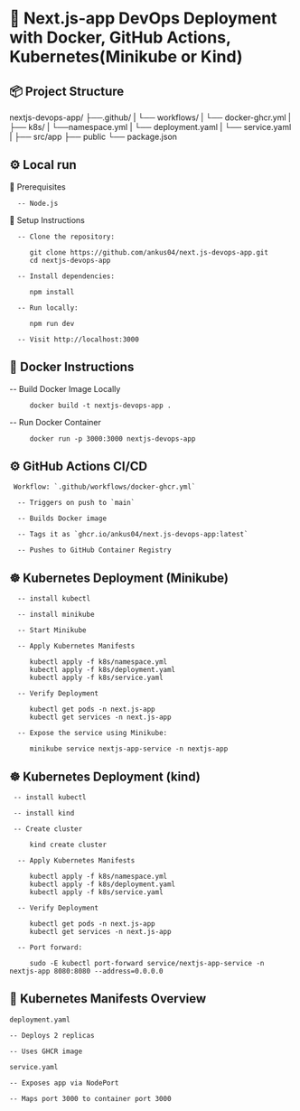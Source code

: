 # 🚀 Next.js-app DevOps Deployment with Docker, GitHub Actions, Kubernetes(Minikube or Kind)


## 📦 Project Structure

nextjs-devops-app/
  ├──.github/
  |  └── workflows/
  |    └── docker-ghcr.yml
  |
  ├── k8s/
  |  └──namespace.yml
  |  └── deployment.yaml
  |  └── service.yaml
  |
  ├── src/app
  ├── public
  └── package.json

## ⚙️ Local run

   🧰 Prerequisites

      -- Node.js

   🧱 Setup Instructions

      -- Clone the repository:

         git clone https://github.com/ankus04/next.js-devops-app.git
         cd nextjs-devops-app

      -- Install dependencies:

         npm install

      -- Run locally:

         npm run dev

      -- Visit http://localhost:3000


## 🐳 Docker Instructions

   -- Build Docker Image Locally

         docker build -t nextjs-devops-app .

   -- Run Docker Container

         docker run -p 3000:3000 nextjs-devops-app
      


## ⚙️ GitHub Actions CI/CD

     Workflow: `.github/workflows/docker-ghcr.yml`

      -- Triggers on push to `main`

      -- Builds Docker image

      -- Tags it as `ghcr.io/ankus04/next.js-devops-app:latest`

      -- Pushes to GitHub Container Registry

## ☸️ Kubernetes Deployment (Minikube)

      -- install kubectl

      -- install minikube

      -- Start Minikube

      -- Apply Kubernetes Manifests
         
         kubectl apply -f k8s/namespace.yml
         kubectl apply -f k8s/deployment.yaml
         kubectl apply -f k8s/service.yaml

      -- Verify Deployment

         kubectl get pods -n next.js-app
         kubectl get services -n next.js-app

      -- Expose the service using Minikube:

         minikube service nextjs-app-service -n nextjs-app
   
   
## ☸️ Kubernetes Deployment (kind)

     -- install kubectl

     -- install kind

     -- Create cluster

         kind create cluster

      -- Apply Kubernetes Manifests
         
         kubectl apply -f k8s/namespace.yml
         kubectl apply -f k8s/deployment.yaml
         kubectl apply -f k8s/service.yaml

      -- Verify Deployment

         kubectl get pods -n next.js-app
         kubectl get services -n next.js-app

      -- Port forward:

         sudo -E kubectl port-forward service/nextjs-app-service -n nextjs-app 8080:8080 --address=0.0.0.0
   
## 📄 Kubernetes Manifests Overview

   `deployment.yaml`
      
    -- Deploys 2 replicas

    -- Uses GHCR image 

   `service.yaml`        

    -- Exposes app via NodePort

    -- Maps port 3000 to container port 3000